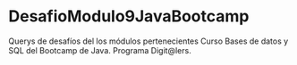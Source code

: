 # DesafioModulo9JavaBootcamp
Querys de desafíos del los módulos pertenecientes Curso Bases de datos y SQL del Bootcamp de Java. Programa Digit@lers.
